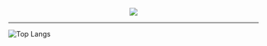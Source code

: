 <p align="center">
  <a href="https://skillicons.dev">
    <img src="https://skillicons.dev/icons?i=go,ts,react,nodejs,docker,python,rabbitmq" />
  </a>
</p>
<hr />

![Top Langs](https://github-readme-stats.vercel.app/api/top-langs/?username=tinarao&theme=tokyonight&layout=donut)
